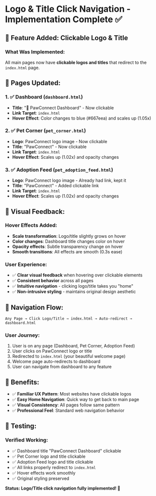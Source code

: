 # Logo & Title Click Navigation - Implementation Complete ✅

## 🔧 Feature Added: Clickable Logo & Title

### What Was Implemented:
All main pages now have **clickable logos and titles** that redirect to the `index.html` page.

## 📍 Pages Updated:

### 1. ✅ Dashboard (`dashboard.html`)
- **Title**: "🐾 PawConnect Dashboard" - Now clickable
- **Link Target**: `index.html`
- **Hover Effect**: Color changes to blue (#667eea) and scales up (1.05x)

### 2. ✅ Pet Corner (`pet_corner.html`)  
- **Logo**: PawConnect logo image - Now clickable
- **Title**: "PawConnect" - Now clickable
- **Link Target**: `index.html`
- **Hover Effect**: Scales up (1.02x) and opacity changes

### 3. ✅ Adoption Feed (`pet_adoption_feed.html`)
- **Logo**: PawConnect logo image - Already had link, kept it
- **Title**: "PawConnect" - Added clickable link
- **Link Target**: `index.html`
- **Hover Effect**: Scales up (1.02x) and opacity changes

## 🎨 Visual Feedback:

### Hover Effects Added:
- **Scale transformation**: Logo/title slightly grows on hover
- **Color changes**: Dashboard title changes color on hover
- **Opacity effects**: Subtle transparency change on hover
- **Smooth transitions**: All effects are smooth (0.3s ease)

### User Experience:
- ✅ **Clear visual feedback** when hovering over clickable elements
- ✅ **Consistent behavior** across all pages
- ✅ **Intuitive navigation** - clicking logo/title takes you "home"
- ✅ **Non-intrusive styling** - maintains original design aesthetic

## 🔗 Navigation Flow:

```
Any Page → Click Logo/Title → index.html → Auto-redirect → dashboard.html
```

### User Journey:
1. User is on any page (Dashboard, Pet Corner, Adoption Feed)
2. User clicks on PawConnect logo or title
3. Redirected to `index.html` (your beautiful welcome page)
4. Welcome page auto-redirects to dashboard
5. User can navigate from dashboard to any feature

## 🎯 Benefits:

- ✅ **Familiar UX Pattern**: Most websites have clickable logos
- ✅ **Easy Home Navigation**: Quick way to get back to main page
- ✅ **Visual Consistency**: All pages follow same pattern
- ✅ **Professional Feel**: Standard web navigation behavior

## 🧪 Testing:

### Verified Working:
- ✅ Dashboard title "PawConnect Dashboard" clickable
- ✅ Pet Corner logo and title clickable
- ✅ Adoption Feed logo and title clickable
- ✅ All links properly redirect to `index.html`
- ✅ Hover effects work smoothly
- ✅ Original styling preserved

**Status: Logo/Title click navigation fully implemented! 🎉**
